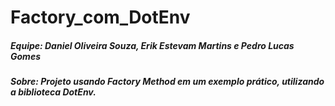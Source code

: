 # Factory_com_DotEnv


##### Equipe: Daniel Oliveira Souza,    Erik Estevam Martins e Pedro Lucas Gomes

##### Sobre: Projeto usando Factory Method em um exemplo prático, utilizando a biblioteca DotEnv.
